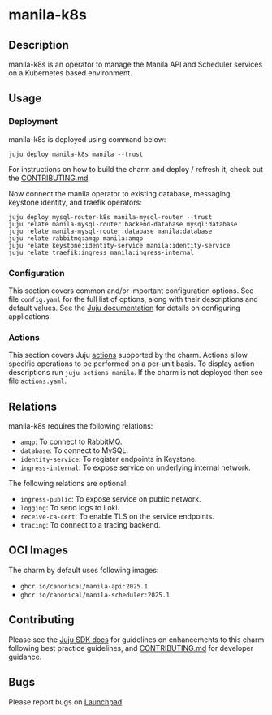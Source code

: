 # manila-k8s

## Description

manila-k8s is an operator to manage the Manila API and Scheduler
services on a Kubernetes based environment.

## Usage

### Deployment

manila-k8s is deployed using command below:

    juju deploy manila-k8s manila --trust

For instructions on how to build the charm and deploy / refresh it, check out
the [CONTRIBUTING.md][contributors-guide].

Now connect the manila operator to existing database, messaging,
keystone identity, and traefik operators:

    juju deploy mysql-router-k8s manila-mysql-router --trust
    juju relate manila-mysql-router:backend-database mysql:database
    juju relate manila-mysql-router:database manila:database
    juju relate rabbitmq:amqp manila:amqp
    juju relate keystone:identity-service manila:identity-service
    juju relate traefik:ingress manila:ingress-internal

### Configuration

This section covers common and/or important configuration options. See file
`config.yaml` for the full list of options, along with their descriptions and
default values. See the [Juju documentation][juju-docs-config-apps] for details
on configuring applications.

### Actions

This section covers Juju [actions][juju-docs-actions] supported by the charm.
Actions allow specific operations to be performed on a per-unit basis. To
display action descriptions run `juju actions manila`. If the charm is not
deployed then see file `actions.yaml`.

## Relations

manila-k8s requires the following relations:

- `amqp`: To connect to RabbitMQ.
- `database`: To connect to MySQL.
- `identity-service`: To register endpoints in Keystone.
- `ingress-internal`: To expose service on underlying internal network.

The following relations are optional:

- `ingress-public`: To expose service on public network.
- `logging`: To send logs to Loki.
- `receive-ca-cert`: To enable TLS on the service endpoints.
- `tracing`: To connect to a tracing backend.

## OCI Images

The charm by default uses following images:

- `ghcr.io/canonical/manila-api:2025.1`
- `ghcr.io/canonical/manila-scheduler:2025.1`

## Contributing

Please see the [Juju SDK docs](https://juju.is/docs/sdk) for guidelines
on enhancements to this charm following best practice guidelines, and
[CONTRIBUTING.md][contributors-guide] for developer guidance.

## Bugs

Please report bugs on [Launchpad][lp-bugs-charm-manila-k8s].

<!-- LINKS -->

[contributors-guide]: https://opendev.org/openstack/sunbeam-charms/src/branch/main/charms/manila-k8s/CONTRIBUTING.md
[juju-docs-actions]: https://jaas.ai/docs/actions
[juju-docs-config-apps]: https://documentation.ubuntu.com/juju/3.6/reference/configuration/#application-configuration
[lp-bugs-charm-manila-k8s]: https://bugs.launchpad.net/sunbeam-charms/+filebug
